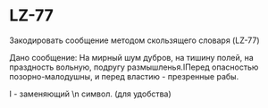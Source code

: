 # LZ-77
Закодировать сообщение методом скользящего словаря (LZ-77)


Дано сообщение: На мирный шум дубров, на тишину полей, на праздность вольную, подругу размышленья.IПеред опасностью позорно-малодушны, и перед властию - презренные рабы.


I - заменяющий \n символ. (для удобства)
